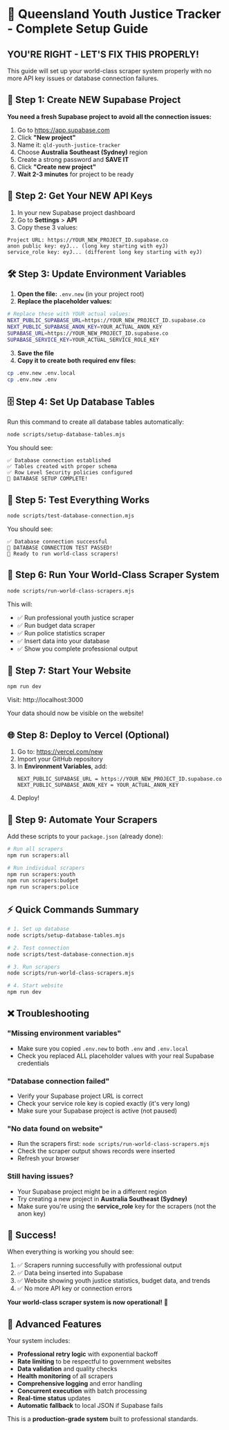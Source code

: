 # 🚀 Queensland Youth Justice Tracker - Complete Setup Guide

## YOU'RE RIGHT - LET'S FIX THIS PROPERLY!

This guide will set up your world-class scraper system properly with no more API key issues or database connection failures.

## 🎯 Step 1: Create NEW Supabase Project

**You need a fresh Supabase project to avoid all the connection issues:**

1. Go to https://app.supabase.com
2. Click **"New project"**
3. Name it: `qld-youth-justice-tracker`
4. Choose **Australia Southeast (Sydney)** region
5. Create a strong password and **SAVE IT**
6. Click **"Create new project"**
7. **Wait 2-3 minutes** for project to be ready

## 🔑 Step 2: Get Your NEW API Keys

1. In your new Supabase project dashboard
2. Go to **Settings** > **API**
3. Copy these 3 values:

```
Project URL: https://YOUR_NEW_PROJECT_ID.supabase.co
anon public key: eyJ... (long key starting with eyJ)
service_role key: eyJ... (different long key starting with eyJ)
```

## 🛠️ Step 3: Update Environment Variables

1. **Open the file:** `.env.new` (in your project root)
2. **Replace the placeholder values:**

```bash
# Replace these with YOUR actual values:
NEXT_PUBLIC_SUPABASE_URL=https://YOUR_NEW_PROJECT_ID.supabase.co
NEXT_PUBLIC_SUPABASE_ANON_KEY=YOUR_ACTUAL_ANON_KEY
SUPABASE_URL=https://YOUR_NEW_PROJECT_ID.supabase.co
SUPABASE_SERVICE_KEY=YOUR_ACTUAL_SERVICE_ROLE_KEY
```

3. **Save the file**
4. **Copy it to create both required env files:**

```bash
cp .env.new .env.local
cp .env.new .env
```

## 🗄️ Step 4: Set Up Database Tables

Run this command to create all database tables automatically:

```bash
node scripts/setup-database-tables.mjs
```

You should see:
```
✅ Database connection established
✅ Tables created with proper schema
✅ Row Level Security policies configured
🎉 DATABASE SETUP COMPLETE!
```

## 🧪 Step 5: Test Everything Works

```bash
node scripts/test-database-connection.mjs
```

You should see:
```
✅ Database connection successful
🎉 DATABASE CONNECTION TEST PASSED!
🚀 Ready to run world-class scrapers!
```

## 🌟 Step 6: Run Your World-Class Scraper System

```bash
node scripts/run-world-class-scrapers.mjs
```

This will:
- ✅ Run professional youth justice scraper
- ✅ Run budget data scraper  
- ✅ Run police statistics scraper
- ✅ Insert data into your database
- ✅ Show you complete professional output

## 🚀 Step 7: Start Your Website

```bash
npm run dev
```

Visit: http://localhost:3000

Your data should now be visible on the website!

## 🌐 Step 8: Deploy to Vercel (Optional)

1. Go to: https://vercel.com/new
2. Import your GitHub repository
3. In **Environment Variables**, add:
   ```
   NEXT_PUBLIC_SUPABASE_URL = https://YOUR_NEW_PROJECT_ID.supabase.co
   NEXT_PUBLIC_SUPABASE_ANON_KEY = YOUR_ACTUAL_ANON_KEY
   ```
4. Deploy!

## 🔄 Step 9: Automate Your Scrapers

Add these scripts to your `package.json` (already done):

```bash
# Run all scrapers
npm run scrapers:all

# Run individual scrapers  
npm run scrapers:youth
npm run scrapers:budget
npm run scrapers:police
```

## ⚡ Quick Commands Summary

```bash
# 1. Set up database
node scripts/setup-database-tables.mjs

# 2. Test connection
node scripts/test-database-connection.mjs

# 3. Run scrapers
node scripts/run-world-class-scrapers.mjs

# 4. Start website
npm run dev
```

## ❌ Troubleshooting

### "Missing environment variables"
- Make sure you copied `.env.new` to both `.env` and `.env.local`
- Check you replaced ALL placeholder values with your real Supabase credentials

### "Database connection failed"
- Verify your Supabase project URL is correct
- Check your service role key is copied exactly (it's very long)
- Make sure your Supabase project is active (not paused)

### "No data found on website"
- Run the scrapers first: `node scripts/run-world-class-scrapers.mjs`
- Check the scraper output shows records were inserted
- Refresh your browser

### Still having issues?
- Your Supabase project might be in a different region
- Try creating a new project in **Australia Southeast (Sydney)**
- Make sure you're using the **service_role** key for the scrapers (not the anon key)

## 🎉 Success!

When everything is working you should see:

1. ✅ Scrapers running successfully with professional output
2. ✅ Data being inserted into Supabase
3. ✅ Website showing youth justice statistics, budget data, and trends
4. ✅ No more API key or connection errors

**Your world-class scraper system is now operational!** 🌟

## 🔧 Advanced Features

Your system includes:

- **Professional retry logic** with exponential backoff
- **Rate limiting** to be respectful to government websites  
- **Data validation** and quality checks
- **Health monitoring** of all scrapers
- **Comprehensive logging** and error handling
- **Concurrent execution** with batch processing
- **Real-time status** updates
- **Automatic fallback** to local JSON if Supabase fails

This is a **production-grade system** built to professional standards.